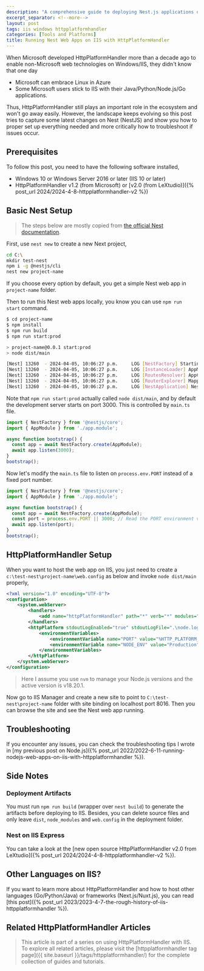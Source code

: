 ```yaml
---
description: "A comprehensive guide to deploying Nest.js applications on IIS using HttpPlatformHandler, with step-by-step instructions for configuration, environment setup, and troubleshooting common issues for Windows server environments."
excerpt_separator: <!--more-->
layout: post
tags: iis windows httpplatformhandler
categories: [Tools and Platforms]
title: Running Nest Web Apps on IIS with HttpPlatformHandler
---
```

When Microsoft developed HttpPlatformHandler more than a decade ago to enable non-Microsoft web technologies on Windows/IIS, they didn't know that one day

* Microsoft can embrace Linux in Azure
* Some Microsoft users stick to IIS with their Java/Python/Node.js/Go applications.

Thus, HttpPlatformHandler still plays an important role in the ecosystem and won't go away easily. However, the landscape keeps evolving so this post tries to capture some latest changes on Nest (NestJS) and show you how to proper set up everything needed and more critically how to troubleshoot if issues occur.
<!--more-->

## Prerequisites

To follow this post, you need to have the following software installed,

* Windows 10 or Windows Server 2016 or later (IIS 10 or later)
* HttpPlatformHandler v1.2 (from Microsoft) or [v2.0 (from LeXtudio)]({% post_url 2024/2024-4-8-httpplatformhandler-v2 %})

## Basic Nest Setup

> The steps below are mostly copied from [the official Nest documentation](https://docs.nestjs.com/).

First, use `nest new` to create a new Next project,

``` bash
cd C:\
mkdir test-nest
npm i -g @nestjs/cli
nest new project-name
```

If you choose every option by default, you get a simple Nest web app in `project-name` folder.

Then to run this Nest web apps locally, you know you can use `npm run start` command.

``` bash
$ cd project-name
$ npm install
$ npm run build
$ npm run start:prod

> project-name@0.0.1 start:prod
> node dist/main

[Nest] 13260  - 2024-04-05, 10:06:27 p.m.     LOG [NestFactory] Starting Nest application...
[Nest] 13260  - 2024-04-05, 10:06:27 p.m.     LOG [InstanceLoader] AppModule dependencies initialized +17ms
[Nest] 13260  - 2024-04-05, 10:06:27 p.m.     LOG [RoutesResolver] AppController {/}: +9ms
[Nest] 13260  - 2024-04-05, 10:06:27 p.m.     LOG [RouterExplorer] Mapped {/, GET} route +3ms
[Nest] 13260  - 2024-04-05, 10:06:27 p.m.     LOG [NestApplication] Nest application successfully started +4ms
```

Note that `npm run start:prod` actually called `node dist/main`, and by default the development server starts on port 3000. This is controlled by `main.ts` file.

``` typescript
import { NestFactory } from '@nestjs/core';
import { AppModule } from './app.module';

async function bootstrap() {
  const app = await NestFactory.create(AppModule);
  await app.listen(3000);
}
bootstrap();
```

Now let's modify the `main.ts` file to listen on `process.env.PORT` instead of a fixed port number.

``` typescript
import { NestFactory } from '@nestjs/core';
import { AppModule } from './app.module';

async function bootstrap() {
  const app = await NestFactory.create(AppModule);
  const port = process.env.PORT || 3000; // Read the PORT environment variable or default to 3000
  await app.listen(port);
}
bootstrap();
```

## HttpPlatformHandler Setup

When you want to host the web app on IIS, you just need to create a `c:\test-nest\project-name\web.config` as below and invoke `node dist/main` properly,

``` xml
<?xml version="1.0" encoding="UTF-8"?>
<configuration>
    <system.webServer>
        <handlers>
            <add name="httpPlatformHandler" path="*" verb="*" modules="httpPlatformHandler" resourceType="Unspecified" requireAccess="Script" />
        </handlers>
        <httpPlatform stdoutLogEnabled="true" stdoutLogFile=".\node.log" startupTimeLimit="20" processPath="C:\Users\<user name>\AppData\Roaming\nvm\v18.20.1\node.exe" arguments=".\dist\main">
            <environmentVariables>
                <environmentVariable name="PORT" value="%HTTP_PLATFORM_PORT%" />
                <environmentVariable name="NODE_ENV" value="Production" />
            </environmentVariables>
        </httpPlatform>
    </system.webServer>
</configuration>
```

> Here I assume you use `nvm` to manage your Node.js versions and the active version is v18.20.1.

Now go to IIS Manager and create a new site to point to `C:\test-nest\project-name` folder with site binding on localhost port 8016. Then you can browse the site and see the Nest web app running.

## Troubleshooting

If you encounter any issues, you can check the troubleshooting tips I wrote in [my previous post on Node.js]({% post_url 2022/2022-6-11-running-nodejs-web-apps-on-iis-with-httpplatformhandler %}).

## Side Notes

### Deployment Artifacts

You must run `npm run build` (wrapper over `nest build`) to generate the artifacts before deploying to IIS. Besides, you can delete source files and only leave `dist`, `node_modules` and `web.config` in the deployment folder.

### Nest on IIS Express

You can take a look at the [new open source HttpPlatformHandler v2.0 from LeXtudio]({% post_url 2024/2024-4-8-httpplatformhandler-v2 %}).

## Other Languages on IIS?

If you want to learn more about HttpPlatformHandler and how to host other languages (Go/Python/Java) or frameworks (Next.js/Nuxt.js), you can read [this post]({% post_url 2023/2023-4-7-the-rough-history-of-iis-httpplatformhandler %}).

## Related HttpPlatformHandler Articles

> This article is part of a series on using HttpPlatformHandler with IIS. To explore all related articles, please visit the [httpplatformhandler tag page]({{ site.baseurl }}/tags/httpplatformhandler/) for the complete collection of guides and tutorials.
